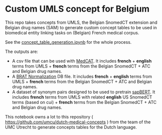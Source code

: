 # Custom UMLS concept for Belgium

This repo takes concepts from UMLS, the Belgian SnomedCT extension and Belgian drug names (SAM) to generate custom concept tables to be used in biomedical entity linking tasks on (Belgian) French medical corpus.

See the [concept_table_generation.ipynb](concept_table_generation.ipynb) for the whole process.

The outputs are:
- A csv file that can be used with [MedCAT](https://medcat.readthedocs.io). It includes **french** + **english** terms from UMLS + **french** terms from the Belgian SnomedCT + ATC and Belgian drug names.
- A [BRAT Normalization](https://brat.nlplab.org/normalization.html) DB file. It includes **french** + **english** terms from UMLS + **french** terms from the Belgian SnomedCT + ATC and Belgian drug names.
- A dataset of synonym pairs designed to be used to pretrain [sapBERT](https://aclanthology.org/2021.acl-short.72/). It includes **french** terms from UMLS with related **english** US SnomedCT terms (based on cui) + **french** terms from the Belgian SnomedCT + ATC and Belgian drug names.

This notebook owns a lot to this repository ( https://github.com/umcu/dutch-medical-concepts ) from the team of the UMC Utrecht to generate concepts tables for the Dutch language.
